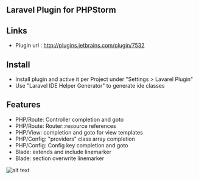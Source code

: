 Laravel Plugin for PHPStorm
-------------

## Links
 * Plugin url : http://plugins.jetbrains.com/plugin/7532

## Install
 * Install plugin and active it per Project under "Settings > Lavarel Plugin"
 * Use "Laravel IDE Helper Generator" to generate ide classes

## Features
 * PHP/Route: Controller completion and goto
 * PHP/Route: Router::resource references
 * PHP/View: completion and goto for view templates
 * PHP/Config: "providers" class array completion
 * PHP/Config: Config key completion and goto
 * Blade: extends and include linemarker
 * Blade: section overwrite linemarker

![alt text](http://plugins.jetbrains.com/files/7532/screenshot_14670.png)

